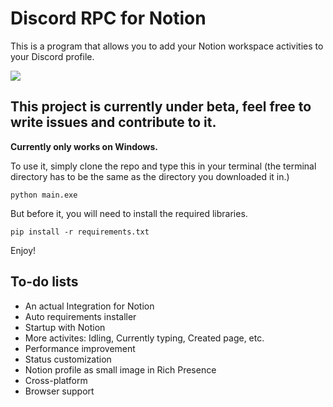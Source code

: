 # Discord RPC for Notion
<p>This is a program that allows you to add your Notion workspace activities to your Discord profile.</p>

[<img align="center" src="https://img.shields.io/badge/using-pypresence-00bb88.svg?style=for-the-badge&logo=discord&logoWidth=20"/>](https://github.com/qwertyquerty/pypresence)

## This project is currently under beta, feel free to write issues and contribute to it.

<b>Currently only works on Windows.</b>

To use it, simply clone the repo and type this in your terminal (the terminal directory has to be the same as the directory you downloaded it in.)

`python main.exe`

But before it, you will need to install the required libraries.

`pip install -r requirements.txt`

Enjoy!
## To-do lists
<ul>
    <li>An actual Integration for Notion</li>
    <li>Auto requirements installer</li>
    <li>Startup with Notion</li>
    <li>More activites: Idling, Currently typing, Created page, etc.</li>
    <li>Performance improvement</li>
    <li>Status customization</li>
    <li>Notion profile as small image in Rich Presence</li>
    <li>Cross-platform</li>
    <li>Browser support</li>
</ul>